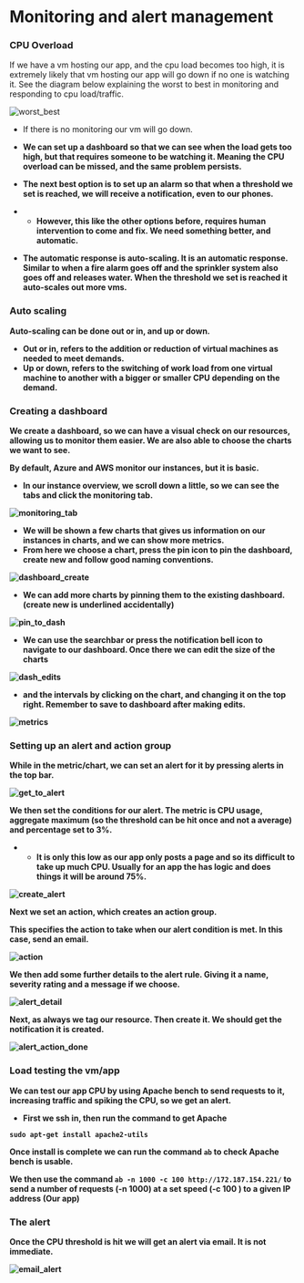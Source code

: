 # Monitoring and alert management

### CPU Overload

If we have a vm hosting our app, and the cpu load becomes too high, it is extremely likely that vm hosting our app will go down if no one is watching it. See the diagram below explaining the worst to best in monitoring and responding to cpu load/traffic.

![worst_best](images/worst_to_best.png)

* If there is no monitoring our vm will go down. 

<b>

* We can set up a dashboard so that we can see when the load gets too high, but that requires someone to be watching it. Meaning the CPU overload can be missed, and the same problem persists. 



* The next best option is to set up an alarm so that when a threshold we set is reached, we will receive a notification, even to our phones.



* * However, this like the other options before, requires human intervention to come and fix. We need something better, and automatic.


* The automatic response is auto-scaling. It is an automatic response. Similar to when a fire alarm goes off and the sprinkler system also goes off and releases water. When the threshold we set is reached it auto-scales out more vms.

### Auto scaling 

Auto-scaling can be done out or in, and up or down.
* Out or in, refers to the addition or reduction of virtual machines as needed to meet demands.
* Up or down, refers to the switching of work load from one virtual machine to another with a bigger or smaller CPU depending on the demand.

### Creating a dashboard 

We create a dashboard, so we can have a visual check on our resources, allowing us to monitor them easier. We are also able to choose the charts we want to see.

By default, Azure and AWS monitor our instances, but it is basic.

* In our instance overview, we scroll down a little, so we can see the tabs and click the monitoring tab.

![monitoring_tab](images/monitoring_tab.png)

* We will be shown a few charts that gives us information on our instances in charts, and we can show more metrics.
* From here we choose a chart, press the pin icon to pin the dashboard, create new and follow good naming conventions.

![dashboard_create](images/dashboard_create.png)

* We can add more charts by pinning them to the existing dashboard. (create new is underlined accidentally)

![pin_to_dash](images/pin_to_dash.png)

* We can use the searchbar or press the notification bell icon to navigate to our dashboard. Once there we can edit the size of the charts

![dash_edits](images/dash_edits.png)

* and the intervals by clicking on the chart, and changing it on the top right. Remember to save to dashboard after making edits.

![metrics](images/metrics.png)

### Setting up an alert and action group

While in the metric/chart, we can set an alert for it by pressing alerts in the top bar.

![get_to_alert](images/get_to_alert.png)

We then set the conditions for our alert. The metric is CPU usage, aggregate maximum (so the threshold can be hit once and not a average) and percentage set to 3%.
* * It is only this low as our app only posts a page and so its difficult to take up much CPU. Usually for an app the has logic and does things it will be around 75%.

![create_alert](images/create_alert.png)

Next we set an action, which creates an action group. 

This specifies the action to take when our alert condition is met. In this case, send an email.

![action](images/action.png)

We then add some further details to the alert rule. Giving it a name, severity rating and a message if we choose.

![alert_detail](images/alert_detail.png)

Next, as always we tag our resource. Then create it. We should get the notification it is created.

![alert_action_done](images/alert_action.png)

### Load testing the vm/app

 We can test our app CPU by using Apache bench to send requests to it, increasing traffic and spiking the CPU, so we get an alert.

* First we ssh in, then run the command to get Apache

```sudo apt-get install apache2-utils```

Once install is complete we can run the command  ```ab``` to check Apache bench is usable. 

We then use the command ```ab -n 1000 -c 100 http://172.187.154.221/``` to send a number of requests (-n 1000) at a set speed (-c 100 ) to a given IP address (Our app)

### The alert

Once the CPU threshold is hit we will get an alert via email. It is not immediate. 

![email_alert](images/email_alert.png)